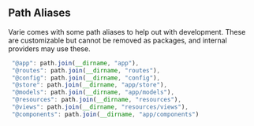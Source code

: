## Path Aliases

Varie comes with some path aliases to help out with development. These are customizable but cannot be removed as packages, and internal providers may use these.
   
   ```js
    "@app": path.join(__dirname, "app"),
    "@routes": path.join(__dirname, "routes"),
    "@config": path.join(__dirname, "config"),
    "@store": path.join(__dirname, "app/store"),
    "@models": path.join(__dirname, "app/models"),
    "@resources": path.join(__dirname, "resources"),
    "@views": path.join(__dirname, "resources/views"),
    "@components": path.join(__dirname, "app/components")
```


